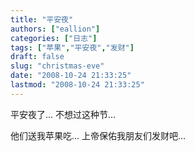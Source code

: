 ```yaml
---
title: "平安夜"
authors: ["eallion"]
categories: ["日志"]
tags: ["苹果","平安夜","发财"]
draft: false
slug: "christmas-eve"
date: "2008-10-24 21:33:25"
lastmod: "2008-10-24 21:33:25"
---
```


平安夜了...
不想过这种节...

他们送我苹果吃...
上帝保佑我朋友们发财吧...
